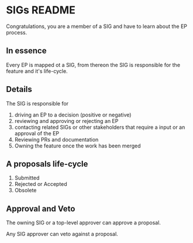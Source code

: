 # SIGs README


Congratulations, you are a member of a SIG and have to learn about
the EP process.

## In essence

Every EP is mapped ot a SIG, from thereon the SIG is responsible for the feature and it's life-cycle.

## Details

The SIG is responsible for 
1. driving an EP to a decision (positive or negative)
2. reviewing and approving or rejecting an EP
3. contacting related SIGs or other stakeholders that require a input or an approval of the EP
4. Reviewing PRs and documentation
5. Owning the feature once the work has been merged

## A proposals life-cycle
1. Submitted
2. Rejected or Accepted
3. Obsolete

## Approval and Veto

The owning SIG or a top-level approver can approve a proposal.

Any SIG approver can veto against a proposal.

